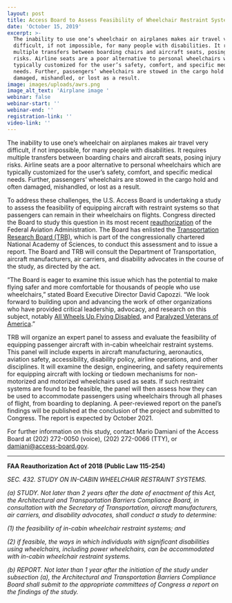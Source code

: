 ```yaml
---
layout: post
title: Access Board to Assess Feasibility of Wheelchair Restraint Systems on Aircraft
date: 'October 15, 2019'
excerpt: >-
  The inability to use one’s wheelchair on airplanes makes air travel very
  difficult, if not impossible, for many people with disabilities. It requires
  multiple transfers between boarding chairs and aircraft seats, posing injury
  risks. Airline seats are a poor alternative to personal wheelchairs which are
  typically customized for the user’s safety, comfort, and specific medical
  needs. Further, passengers’ wheelchairs are stowed in the cargo hold and often
  damaged, mishandled, or lost as a result.
image: images/uploads/awrs.png
image_alt_text: 'Airplane image '
webinar: false
webinar-start: ''
webinar-end: ''
registration-link: ''
video-link: ''
---
```

The inability to use one’s wheelchair on airplanes makes air travel very difficult, if not impossible, for many people with disabilities. It requires multiple transfers between boarding chairs and aircraft seats, posing injury risks. Airline seats are a poor alternative to personal wheelchairs which are typically customized for the user’s safety, comfort, and specific medical needs. Further, passengers’ wheelchairs are stowed in the cargo hold and often damaged, mishandled, or lost as a result.

To address these challenges, the U.S. Access Board is undertaking a study to assess the feasibility of equipping aircraft with restraint systems so that passengers can remain in their wheelchairs on flights. Congress directed the Board to study this question in its most recent [reauthorization](https://www.congress.gov/bill/115th-congress/house-bill/302/text?q=%7B%22search%22%3A%5B%22FAA+Reauthorization%22%5D%7D) of the Federal Aviation Administration. The Board has enlisted the [Transportation Research Board (TRB)](http://www.trb.org/Main/Home.aspx), which is part of the congressionally chartered National Academy of Sciences, to conduct this assessment and to issue a report. The Board and TRB will consult the Department of Transportation, aircraft manufacturers, air carriers, and disability advocates in the course of the study, as directed by the act.

“The Board is eager to examine this issue which has the potential to make flying safer and more comfortable for thousands of people who use wheelchairs,” stated Board Executive Director David Capozzi. “We look forward to building upon and advancing the work of other organizations who have provided critical leadership, advocacy, and research on this subject, notably [All Wheels Up](https://www.allwheelsup.org/),[Flying Disabled](http://flyingdisabled.org.uk/), and [Paralyzed Veterans of America](https://pva.org/).”

TRB will organize an expert panel to assess and evaluate the feasibility of equipping passenger aircraft with in-cabin wheelchair restraint systems. This panel will include experts in aircraft manufacturing, aeronautics, aviation safety, accessibility, disability policy, airline operations, and other disciplines. It will examine the design, engineering, and safety requirements for equipping aircraft with locking or tiedown mechanisms for non-motorized and motorized wheelchairs used as seats. If such restraint systems are found to be feasible, the panel will then assess how they can be used to accommodate passengers using wheelchairs through all phases of flight, from boarding to deplaning. A peer-reviewed report on the panel’s findings will be published at the conclusion of the project and submitted to Congress. The report is expected by October 2021.

For further information on this study, contact Mario Damiani of the Access Board at (202) 272-0050 (voice), (202) 272-0066 (TTY), or[](mailto:damiani@access-board.gov.) [damiani@access-board.gov](mailto:damiani@access-board.gov).



- - -



**FAA Reauthorization Act of 2018 (Public Law 115-254)**

*SEC. 432. STUDY ON IN-CABIN WHEELCHAIR RESTRAINT SYSTEMS.*

*(a) STUDY. Not later than 2 years after the date of enactment of this Act, the Architectural and Transportation Barriers Compliance Board, in consultation with the Secretary of Transportation, aircraft manufacturers, air carriers, and disability advocates, shall conduct a study to determine:*

*(1) the feasibility of in-cabin wheelchair restraint systems; and*

*(2) if feasible, the ways in which individuals with significant disabilities using wheelchairs, including power wheelchairs, can be accommodated with in-cabin wheelchair restraint systems.*

*(b) REPORT. Not later than 1 year after the initiation of the study under subsection (a), the Architectural and Transportation Barriers Compliance Board shall submit to the appropriate committees of Congress a report on the findings of the study.*
